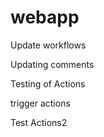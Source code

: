 # webapp

Update workflows

Updating comments

Testing of Actions


trigger actions




Test Actions2

